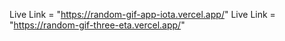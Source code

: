 Live Link = "https://random-gif-app-iota.vercel.app/"
Live Link = "https://random-gif-three-eta.vercel.app/"
